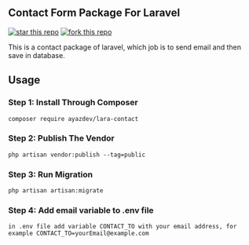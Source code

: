 ## Contact Form Package For Laravel

[![star this repo](http://githubbadges.com/star.svg?user=ayazdev&repo=lara-contact&style=flat)](https://github.com/ayazdev/lara-contact)
[![fork this repo](http://githubbadges.com/fork.svg?user=ayazdev&repo=lara-contact&style=flat)](https://github.com/ayazdev/lara-contact/fork)


This is a contact package of laravel, which job is to send email and then save in database.

## Usage

### Step 1: Install Through Composer

```
composer require ayazdev/lara-contact
```

### Step 2: Publish The Vendor

```
php artisan vendor:publish --tag=public
```

### Step 3: Run Migration

```
php artisan artisan:migrate
```

### Step 4: Add email variable to .env file

```
in .env file add variable CONTACT_TO with your email address, for example CONTACT_TO=yourEmail@example.com
```

